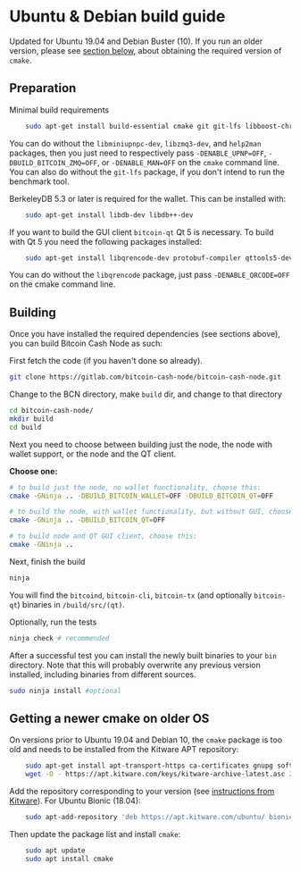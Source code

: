 # Ubuntu & Debian build guide

Updated for Ubuntu 19.04 and Debian Buster (10). If you run an older version,
please see [section below](build-unix-deb.md#getting-a-newer-cmake-on-older-os),
about obtaining the required version of `cmake`.

## Preparation

Minimal build requirements

```bash
    sudo apt-get install build-essential cmake git git-lfs libboost-chrono-dev libboost-filesystem-dev libboost-test-dev libboost-thread-dev libevent-dev libminiupnpc-dev libssl-dev libzmq3-dev help2man ninja-build python3
```

You can do without the `libminiupnpc-dev`, `libzmq3-dev`, and `help2man`
packages, then you just need to respectively pass `-DENABLE_UPNP=OFF`,
`-DBUILD_BITCOIN_ZMQ=OFF`, or `-DENABLE_MAN=OFF` on the `cmake` command line.
You can also do without the `git-lfs` package, if you don't intend to run the
benchmark tool.

BerkeleyDB 5.3 or later is required for the wallet. This can be installed with:

```bash
    sudo apt-get install libdb-dev libdb++-dev
```

If you want to build the GUI client `bitcoin-qt` Qt 5 is necessary.
To build with Qt 5 you need the following packages installed:

```bash
    sudo apt-get install libqrencode-dev protobuf-compiler qttools5-dev
```

You can do without the `libqrencode` package, just pass `-DENABLE_QRCODE=OFF`
on the cmake command line.

## Building

Once you have installed the required dependencies (see sections above), you can
build Bitcoin Cash Node as such:

First fetch the code (if you haven't done so already).

```bash
git clone https://gitlab.com/bitcoin-cash-node/bitcoin-cash-node.git
```

Change to the BCN directory, make `build` dir, and change to that directory

```bash
cd bitcoin-cash-node/
mkdir build
cd build
```

Next you need to choose between building just the node, the node with wallet
support, or the node and the QT client.

**Choose one:**

```bash
# to build just the node, no wallet functionality, choose this:
cmake -GNinja .. -DBUILD_BITCOIN_WALLET=OFF -DBUILD_BITCOIN_QT=OFF
```

```bash
# to build the node, with wallet functionality, but without GUI, choose this:
cmake -GNinja .. -DBUILD_BITCOIN_QT=OFF
```

```bash
# to build node and QT GUI client, choose this:
cmake -GNinja ..
```

Next, finish the build

```bash
ninja
```

You will find the `bitcoind`, `bitcoin-cli`, `bitcoin-tx` (and optionally
`bitcoin-qt`) binaries in `/build/src/(qt)`.

Optionally, run the tests

```bash
ninja check # recommended
```

After a successful test you can install the newly built binaries to your `bin` directory.
Note that this will probably overwrite any previous version installed, including
binaries from different sources.

```bash
sudo ninja install #optional
```

## Getting a newer cmake on older OS

On versions prior to Ubuntu 19.04 and Debian 10, the `cmake` package is too old
and needs to be installed from the Kitware APT repository:

```bash
    sudo apt-get install apt-transport-https ca-certificates gnupg software-properties-common wget
    wget -O - https://apt.kitware.com/keys/kitware-archive-latest.asc 2>/dev/null | sudo apt-key add -
```

Add the repository corresponding to your version (see [instructions from Kitware](https://apt.kitware.com)).
For Ubuntu Bionic (18.04):

```bash
    sudo apt-add-repository 'deb https://apt.kitware.com/ubuntu/ bionic main'
```

Then update the package list and install `cmake`:

```bash
    sudo apt update
    sudo apt install cmake
```

